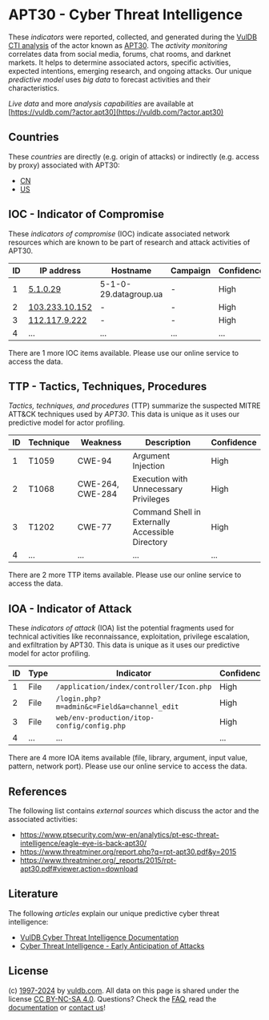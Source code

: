 # APT30 - Cyber Threat Intelligence

These _indicators_ were reported, collected, and generated during the [VulDB CTI analysis](https://vuldb.com/?kb.cti) of the actor known as [APT30](https://vuldb.com/?actor.apt30). The _activity monitoring_ correlates data from social media, forums, chat rooms, and darknet markets. It helps to determine associated actors, specific activities, expected intentions, emerging research, and ongoing attacks. Our unique _predictive model_ uses _big data_ to forecast activities and their characteristics.

_Live data_ and more _analysis capabilities_ are available at [https://vuldb.com/?actor.apt30](https://vuldb.com/?actor.apt30)

## Countries

These _countries_ are directly (e.g. origin of attacks) or indirectly (e.g. access by proxy) associated with APT30:

* [CN](https://vuldb.com/?country.cn)
* [US](https://vuldb.com/?country.us)

## IOC - Indicator of Compromise

These _indicators of compromise_ (IOC) indicate associated network resources which are known to be part of research and attack activities of APT30.

ID | IP address | Hostname | Campaign | Confidence
-- | ---------- | -------- | -------- | ----------
1 | [5.1.0.29](https://vuldb.com/?ip.5.1.0.29) | 5-1-0-29.datagroup.ua | - | High
2 | [103.233.10.152](https://vuldb.com/?ip.103.233.10.152) | - | - | High
3 | [112.117.9.222](https://vuldb.com/?ip.112.117.9.222) | - | - | High
4 | ... | ... | ... | ...

There are 1 more IOC items available. Please use our online service to access the data.

## TTP - Tactics, Techniques, Procedures

_Tactics, techniques, and procedures_ (TTP) summarize the suspected MITRE ATT&CK techniques used by _APT30_. This data is unique as it uses our predictive model for actor profiling.

ID | Technique | Weakness | Description | Confidence
-- | --------- | -------- | ----------- | ----------
1 | T1059 | CWE-94 | Argument Injection | High
2 | T1068 | CWE-264, CWE-284 | Execution with Unnecessary Privileges | High
3 | T1202 | CWE-77 | Command Shell in Externally Accessible Directory | High
4 | ... | ... | ... | ...

There are 2 more TTP items available. Please use our online service to access the data.

## IOA - Indicator of Attack

These _indicators of attack_ (IOA) list the potential fragments used for technical activities like reconnaissance, exploitation, privilege escalation, and exfiltration by APT30. This data is unique as it uses our predictive model for actor profiling.

ID | Type | Indicator | Confidence
-- | ---- | --------- | ----------
1 | File | `/application/index/controller/Icon.php` | High
2 | File | `/login.php?m=admin&c=Field&a=channel_edit` | High
3 | File | `web/env-production/itop-config/config.php` | High
4 | ... | ... | ...

There are 4 more IOA items available (file, library, argument, input value, pattern, network port). Please use our online service to access the data.

## References

The following list contains _external sources_ which discuss the actor and the associated activities:

* https://www.ptsecurity.com/ww-en/analytics/pt-esc-threat-intelligence/eagle-eye-is-back-apt30/
* https://www.threatminer.org/report.php?q=rpt-apt30.pdf&y=2015
* https://www.threatminer.org/_reports/2015/rpt-apt30.pdf#viewer.action=download

## Literature

The following _articles_ explain our unique predictive cyber threat intelligence:

* [VulDB Cyber Threat Intelligence Documentation](https://vuldb.com/?kb.cti)
* [Cyber Threat Intelligence - Early Anticipation of Attacks](https://www.scip.ch/en/?labs.20201022)

## License

(c) [1997-2024](https://vuldb.com/?kb.changelog) by [vuldb.com](https://vuldb.com/?kb.about). All data on this page is shared under the license [CC BY-NC-SA 4.0](https://creativecommons.org/licenses/by-nc-sa/4.0/). Questions? Check the [FAQ](https://vuldb.com/?kb.faq), read the [documentation](https://vuldb.com/?kb) or [contact us](https://vuldb.com/?contact)!

